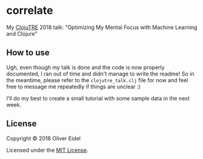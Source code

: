 # correlate

My [ClojuTRE][clojutre] 2018 talk: "Optimizing My Mental Focus with
Machine Learning and Clojure"

## How to use

Ugh, even though my talk is done and the code is now properly
documented, I ran out of time and didn't manage to write the readme!
So in the meantime, please refer to the `clojutre_talk.clj` file for
now and feel free to message me repeatedly if things are unclear :)

I'll do my best to create a small tutorial with some sample data in
the next week.


## License

Copyright © 2018 Oliver Eidel

Licensed under the [MIT License](LICENSE.md).

[clojutre]: https://clojutre.org/2018/
